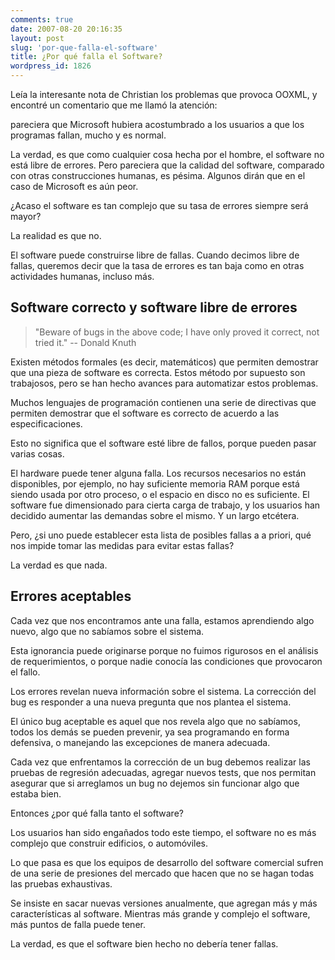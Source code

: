 ```yaml
---
comments: true
date: 2007-08-20 20:16:35
layout: post
slug: 'por-que-falla-el-software'
title: ¿Por qué falla el Software?
wordpress_id: 1826
---
```


Leía la interesante nota de Christian los problemas que provoca OOXML, y encontré un comentario que me llamó la atención:

pareciera que Microsoft hubiera acostumbrado a los usuarios a que los programas fallan, mucho y es normal.

La verdad, es que como cualquier cosa hecha por el hombre, el software no está libre de errores.
Pero pareciera que la calidad del software, comparado con otras construcciones humanas, es pésima.
Algunos dirán que en el caso de Microsoft es aún peor.

¿Acaso el software es tan complejo que su tasa de errores siempre será mayor?

La realidad es que no.

El software puede construirse libre de fallas. Cuando decimos libre de fallas, queremos decir que la tasa de errores es tan baja como en otras actividades humanas, incluso más.

## Software correcto y software libre de errores

> "Beware of bugs in the above code; I have only proved it correct, not tried it."
> -- Donald Knuth

Existen métodos formales (es decir, matemáticos) que permiten demostrar que una pieza de software es correcta. Estos método por supuesto son trabajosos, pero se han hecho avances para automatizar estos problemas.

Muchos lenguajes de programación contienen una serie de directivas que permiten demostrar que el software es correcto de acuerdo a las especificaciones.

Esto no significa que el software esté libre de fallos, porque pueden pasar varias cosas.

El hardware puede tener alguna falla.
Los recursos necesarios no están disponibles, por ejemplo, no hay suficiente memoria RAM porque está siendo usada por otro proceso, o el espacio en disco no es suficiente.
El software fue dimensionado para cierta carga de trabajo, y los usuarios han decidido aumentar las demandas sobre el mismo.
Y un largo etcétera.

Pero, ¿si uno puede establecer esta lista de posibles fallas a a priori, qué nos impide tomar las medidas para evitar estas fallas?

La verdad es que nada.

## Errores aceptables

Cada vez que nos encontramos ante una falla, estamos aprendiendo algo nuevo, algo que no sabíamos sobre el sistema.

Esta ignorancia puede originarse porque no fuimos rigurosos en el análisis de requerimientos, o porque nadie conocía las condiciones que provocaron el fallo.

Los errores revelan nueva información sobre el sistema. La corrección del bug es responder a una nueva pregunta que nos plantea el sistema.

El único bug aceptable es aquel que nos revela algo que no sabíamos, todos los demás se pueden prevenir, ya sea programando en forma defensiva, o manejando las excepciones de manera adecuada.

Cada vez que enfrentamos la corrección de un bug debemos realizar las pruebas de regresión adecuadas, agregar nuevos tests, que nos permitan asegurar que si arreglamos un bug no dejemos sin funcionar algo que estaba bien.

Entonces ¿por qué falla tanto el software?

Los usuarios han sido engañados todo este tiempo, el software no es más complejo que construir edificios, o automóviles.

Lo que pasa es que los equipos de desarrollo del software comercial sufren de una serie de presiones del mercado que hacen que no se hagan todas las pruebas exhaustivas.

Se insiste en sacar nuevas versiones anualmente, que agregan más y más características al software.
Mientras más grande y complejo el software, más puntos de falla puede tener.

La verdad, es que el software bien hecho no debería tener fallas.
